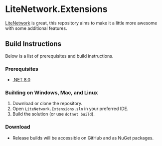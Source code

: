 # LiteNetwork.Extensions

[LiteNetwork](https://github.com/Eastrall/LiteNetwork) is great, this repository aims to make it a little more awesome with some additional features.

## Build Instructions

Below is a list of prerequisites and build instructions.

### Prerequisites

 - [.NET 8.0](https://dotnet.microsoft.com/en-us/download/dotnet/8.0)

### Building on Windows, Mac, and Linux

1. Download or clone the repository.
2. Open `LiteNetwork.Extensions.sln` in your preferred IDE.
3. Build the solution (or use `dotnet build`).

### Download

- Release builds will be accessible on GitHub and as NuGet packages.
